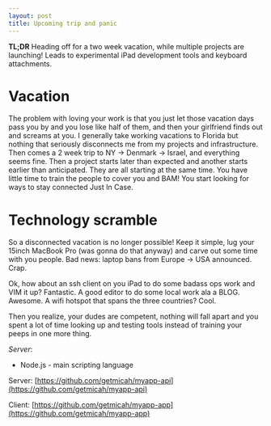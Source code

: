 ```yaml
---
layout: post
title: Upcoming trip and panic 
---
```


**TL;DR** Heading off for a two week vacation, while multiple projects are launching!  Leads to experimental iPad development tools and keyboard attachments.

# Vacation
The problem with loving your work is that you just let those vacation days pass you by and you lose like half of them, and then your girlfriend finds out and screams at you. I generally take working vacations to Florida but nothing that seriously disconnects me from my projects and infrastructure.  Then comes a 2 week trip to NY -> Denmark -> Israel, and everything seems fine.  Then a project starts later than expected and another starts earlier than anticipated.  They are all starting at the same time.  You have little time to train the people to cover you and BAM! You start looking for ways to stay connected Just In Case.

# Technology scramble
So a disconnected vacation is no longer possible! Keep it simple, lug your 15inch MacBook Pro (was gonna do that anyway) and carve out some time with you people. Bad news: laptop bans from Europe -> USA announced.  Crap.

Ok, how about an ssh client on you iPad to do some badass ops work and VIM it up? Fantastic. A good editor to do some local work ala a BLOG. Awesome.  A wifi hotspot that spans the three countries? Cool.

Then you realize, your dudes are competent, nothing will fall apart and you spent a lot of time looking up and testing tools instead of training your peeps in one more thing.

*Server*:

* Node.js - main scripting language


Server: [https://github.com/getmicah/myapp-api](https://github.com/getmicah/myapp-api)

Client: [https://github.com/getmicah/myapp-app](https://github.com/getmicah/myapp-app)
